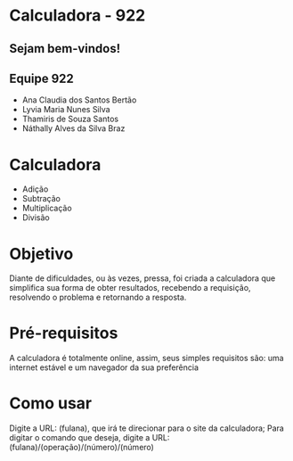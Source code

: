 # Calculadora - 922 
## Sejam bem-vindos!

## Equipe 922
   - Ana Claudia dos Santos Bertão
   - Lyvia Maria Nunes Silva
   - Thamiris de Souza Santos 
   - Náthally Alves da Silva Braz

# Calculadora 
  - Adição
  - Subtração
  - Multiplicação
  - Divisão

# Objetivo
 Diante de dificuldades, ou às vezes, pressa, foi criada a calculadora que simplifica sua forma de obter resultados, recebendo a requisição, resolvendo o problema e retornando a resposta.

# Pré-requisitos
 A calculadora é totalmente online, assim, seus simples requisitos são: uma internet estável e um navegador da sua preferência

# Como usar 
Digite a URL: (fulana), que irá te direcionar para o site da calculadora;
Para digitar o comando que deseja, digite a URL: (fulana)/(operação)/(número)/(número)




